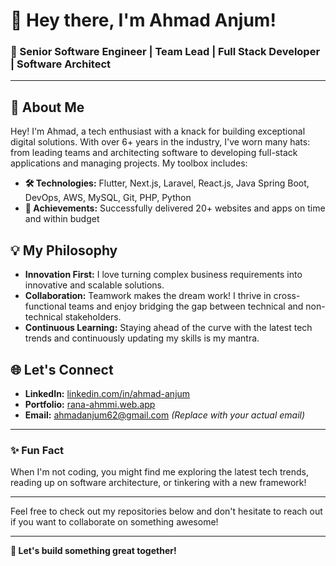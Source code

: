 # 👋 Hey there, I'm Ahmad Anjum!

### 🚀 Senior Software Engineer | Team Lead | Full Stack Developer | Software Architect

---

## 🌟 About Me

Hey! I'm Ahmad, a tech enthusiast with a knack for building exceptional digital solutions. With over 6+ years in the industry, I've worn many hats: from leading teams and architecting software to developing full-stack applications and managing projects. My toolbox includes:

- **🛠️ Technologies:** Flutter, Next.js, Laravel, React.js, Java Spring Boot, DevOps, AWS, MySQL, Git, PHP, Python
- **🎯 Achievements:** Successfully delivered 20+ websites and apps on time and within budget

## 💡 My Philosophy

- **Innovation First:** I love turning complex business requirements into innovative and scalable solutions.
- **Collaboration:** Teamwork makes the dream work! I thrive in cross-functional teams and enjoy bridging the gap between technical and non-technical stakeholders.
- **Continuous Learning:** Staying ahead of the curve with the latest tech trends and continuously updating my skills is my mantra.

## 🌐 Let's Connect

- **LinkedIn:** [linkedin.com/in/ahmad-anjum](https://www.linkedin.com/in/ahmad-anjum)
- **Portfolio:** [rana-ahmmi.web.app](https://rana-ahmmi.web.app/#/)
- **Email:** [ahmadanjum62@gmail.com](mailto:ahmadanjum62@gmail.com) *(Replace with your actual email)*

---

### ✨ Fun Fact

When I'm not coding, you might find me exploring the latest tech trends, reading up on software architecture, or tinkering with a new framework!

---

Feel free to check out my repositories below and don't hesitate to reach out if you want to collaborate on something awesome!

---

**🔗 Let's build something great together!**

